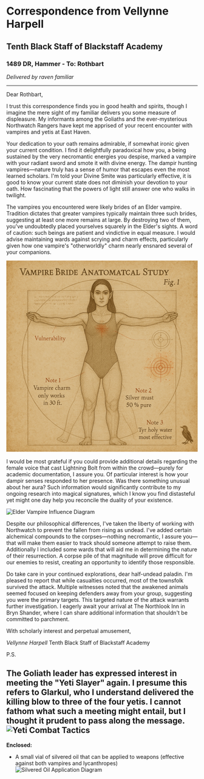 # Correspondence from Vellynne Harpell
## Tenth Black Staff of Blackstaff Academy
### 1489 DR, Hammer - To: Rothbart

*Delivered by raven familiar*

---

Dear Rothbart,

I trust this correspondence finds you in good health and spirits, though I imagine the mere sight of my familiar delivers you some measure of displeasure. My informants among the Goliaths and the ever-mysterious Northwatch Rangers have kept me apprised of your recent encounter with vampires and yetis at East Haven.

Your dedication to your oath remains admirable, if somewhat ironic given your current condition. I find it delightfully paradoxical how you, a being sustained by the very necromantic energies you despise, marked a vampire with your radiant sword and smote it with divine energy. The dampir hunting vampires—nature truly has a sense of humor that escapes even the most learned scholars. I'm told your Divine Smite was particularly effective, it is good to know your current state does not diminish your devotion to your oath. How fascinating that the powers of light still answer one who walks in twilight.

The vampires you encountered were likely brides of an Elder vampire. Tradition dictates that greater vampires typically maintain three such brides, suggesting at least one more remains at large. By destroying two of them, you've undoubtedly placed yourselves squarely in the Elder's sights. A word of caution: such beings are patient and vindictive in equal measure. I would advise maintaining wards against scrying and charm effects, particularly given how one vampire's "otherworldly" charm nearly ensnared several of your companions.

![Vampire Bride Anatomical Study](./vellynne-notes/session01/vampire_anatomical.png)

I would be most grateful if you could provide additional details regarding the female voice that cast Lightning Bolt from within the crowd—purely for academic documentation, I assure you. Of particular interest is how your dampir senses responded to her presence. Was there something unusual about her aura? Such information would significantly contribute to my ongoing research into magical signatures, which I know you find distasteful yet might one day help you reconcile the duality of your existence.

![Elder Vampire Influence Diagram](elder-vampire-influence.png)

Despite our philosophical differences, I've taken the liberty of working with Northwatch to prevent the fallen from rising as undead. I've added certain alchemical compounds to the corpses—nothing necromantic, I assure you—that will make them easier to track should someone attempt to raise them. Additionally I included some wards that will aid me in determining the nature of their resurrection. A corpse pile of that magnitude will prove difficult for our enemies to resist, creating an opportunity to identify those responsible.

Do take care in your continued explorations, dear half-undead paladin. I'm pleased to report that while casualties occurred, most of the townsfolk survived the attack. Multiple witnesses noted that the awakened animals seemed focused on keeping defenders away from your group, suggesting you were the primary targets. This targeted nature of the attack warrants further investigation. I eagerly await your arrival at The Northlook Inn in Bryn Shander, where I can share additional information that shouldn't be committed to parchment.

With scholarly interest and perpetual amusement,

*Vellynne Harpell*
Tenth Black Staff of Blackstaff Academy

P.S. 

The Goliath leader has expressed interest in meeting the "Yeti Slayer" again. I presume this refers to Glarkul, who I understand delivered the killing blow to three of the four yetis. I cannot fathom what such a meeting might entail, but I thought it prudent to pass along the message.
![Yeti Combat Tactics](yeti-combat-tactics.png)
---

**Enclosed:**
- A small vial of silvered oil that can be applied to weapons (effective against both vampires and lycanthropes)
![Silvered Oil Application Diagram](silvered-oil-application.png)
